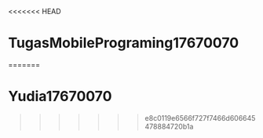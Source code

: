 <<<<<<< HEAD
# TugasMobilePrograming17670070
=======
# Yudia17670070
>>>>>>> e8c0119e6566f727f7466d606645478884720b1a
